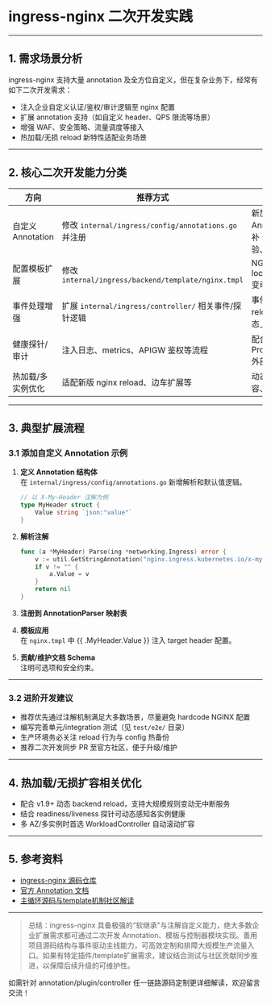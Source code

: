 # ingress-nginx 二次开发实践

---

## 1. 需求场景分析

ingress-nginx 支持大量 annotation 及全方位自定义，但在复杂业务下，经常有如下二次开发需求：

- 注入企业自定义认证/鉴权/审计逻辑至 nginx 配置
- 扩展 annotation 支持（如自定义 header、QPS 限流等场景）
- 增强 WAF、安全策略、流量调度等接入
- 热加载/无损 reload 新特性适配业务场景

---

## 2. 核心二次开发能力分类

| 方向              | 推荐方式                        | 实践说明                                         |
|-------------------|--------------------------------|--------------------------------------------------|
| 自定义 Annotation | 修改 `internal/ingress/config/annotations.go` 并注册      | 新加或扩展 Annotation，需补 schema 校验、文档注释 |
| 配置模板扩展      | 修改 `internal/ingress/backend/template/nginx.tmpl`        | NGINX location/header 变动等典型场景             |
| 事件处理增强      | 扩展 `internal/ingress/controller/` 相关事件/探针逻辑      | 事件驱动自动 reload/自定义状态上报                |
| 健康探针/审计     | 注入日志、metrics、APIGW 鉴权等流程                        | 配合 Prometheus/Lua/外部系统扩展                  |
| 热加载/多实例优化 | 适配新版 nginx reload、边车扩展等                          | 动态变更、弹性扩容、故障转移                      |

---

## 3. 典型扩展流程

### 3.1 添加自定义 Annotation 示例

1. **定义 Annotation 结构体**  
   在 `internal/ingress/config/annotations.go` 新增解析和默认值逻辑。

   ```go
   // 以 X-My-Header 注解为例
   type MyHeader struct {
       Value string `json:"value"`
   }
   ```

2. **解析注解**
   ```go
   func (a *MyHeader) Parse(ing *networking.Ingress) error {
       v := util.GetStringAnnotation("nginx.ingress.kubernetes.io/x-my-header", ing)
       if v != "" {
           a.Value = v
       }
       return nil
   }
   ```

3. **注册到 AnnotationParser 映射表**

4. **模板应用**  
   在 `nginx.tmpl` 中 {{ .MyHeader.Value }} 注入 target header 配置。

5. **贡献/维护文档 Schema**  
   注明可选项和安全约束。

---

### 3.2 进阶开发建议

- 推荐优先通过注解机制满足大多数场景，尽量避免 hardcode NGINX 配置
- 编写完善单元/integration 测试（见 `test/e2e/` 目录）
- 生产环境务必关注 reload 行为与 config 热备份
- 推荐二次开发同步 PR 至官方社区，便于升级/维护

---

## 4. 热加载/无损扩容相关优化

- 配合 v1.9+ 动态 backend reload，支持大规模规则变动无中断服务
- 结合 readiness/liveness 探针可动态感知各实例健康
- 多 AZ/多实例时首选 WorkloadController 自动滚动扩容

---

## 5. 参考资料

- [ingress-nginx 源码仓库](https://github.com/kubernetes/ingress-nginx)
- [官方 Annotation 文档](https://kubernetes.github.io/ingress-nginx/user-guide/nginx-configuration/annotations/)
- [主循环源码与template机制社区解读](https://jimmysong.io/kubernetes-handbook/network/ingress.html)

---

> 总结：ingress-nginx 具备极强的“软继承”与注解自定义能力，绝大多数企业扩展需求都可通过二次开发 Annotation、模板与控制器模块实现。善用项目源码结构与事件驱动主线能力，可高效定制和排障大规模生产流量入口。如果有特定插件/template扩展需求，建议结合测试与社区贡献同步推进，以保障后续升级的可维护性。

如需针对 annotation/plugin/controller 任一链路源码定制更详细解读，欢迎留言交流！

